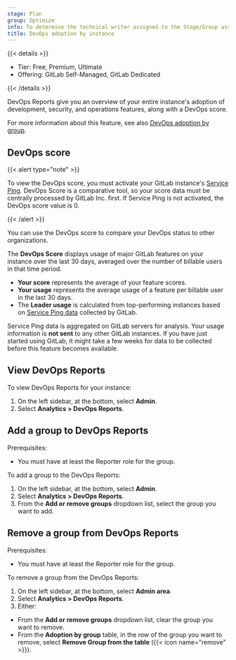```yaml
---
stage: Plan
group: Optimize
info: To determine the technical writer assigned to the Stage/Group associated with this page, see https://handbook.gitlab.com/handbook/product/ux/technical-writing/#assignments
title: DevOps adoption by instance
---
```


{{< details >}}

- Tier: Free, Premium, Ultimate
- Offering: GitLab Self-Managed, GitLab Dedicated

{{< /details >}}

DevOps Reports give you an overview of your entire instance's adoption of
development, security, and operations features, along with a DevOps score.

For more information about this feature, see also [DevOps adoption by group](../../user/group/devops_adoption/_index.md).

## DevOps score

{{< alert type="note" >}}

To view the DevOps score, you must activate your GitLab instance's [Service Ping](../settings/usage_statistics.md#service-ping).
DevOps Score is a comparative tool, so your score data must be centrally processed by GitLab Inc. first.
If Service Ping is not activated, the DevOps score value is 0.

{{< /alert >}}

You can use the DevOps score to compare your DevOps status to other organizations.

The **DevOps Score** displays usage of major GitLab features on your instance over
the last 30 days, averaged over the number of billable users in that time period.

- **Your score** represents the average of your feature scores.
- **Your usage** represents the average usage of a feature per billable user in the last 30 days.
- The **Leader usage** is calculated from top-performing instances based on
[Service Ping data](../settings/usage_statistics.md#service-ping) collected by GitLab.

Service Ping data is aggregated on GitLab servers for analysis.
Your usage information is **not sent** to any other GitLab instances.
If you have just started using GitLab, it might take a few weeks for data to be collected
before this feature becomes available.

## View DevOps Reports

To view DevOps Reports for your instance:

1. On the left sidebar, at the bottom, select **Admin**.
1. Select **Analytics > DevOps Reports**.

## Add a group to DevOps Reports

Prerequisites:

- You must have at least the Reporter role for the group.

To add a group to the DevOps Reports:

1. On the left sidebar, at the bottom, select **Admin**.
1. Select **Analytics > DevOps Reports**.
1. From the **Add or remove groups** dropdown list, select the group you want to add.

## Remove a group from DevOps Reports

Prerequisites:

- You must have at least the Reporter role for the group.

To remove a group from the DevOps Reports:

1. On the left sidebar, at the bottom, select **Admin area**.
1. Select **Analytics > DevOps Reports**.
1. Either:

- From the **Add or remove groups** dropdown list, clear the group you want to remove.
- From the **Adoption by group** table, in the row of the group you want to remove, select
  **Remove Group from the table** ({{< icon name="remove" >}}).
